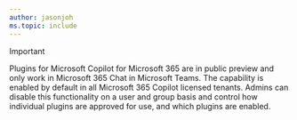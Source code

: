 ```yaml
---
author: jasonjoh
ms.topic: include
---
```


<!-- markdownlint-disable MD041-->

> [!IMPORTANT]
> Plugins for Microsoft Copilot for Microsoft 365 are in public preview and only work in Microsoft 365 Chat in Microsoft Teams. The capability is enabled by default in all Microsoft 365 Copilot licensed tenants. Admins can disable this functionality on a user and group basis and control how individual plugins are approved for use, and which plugins are enabled. 
